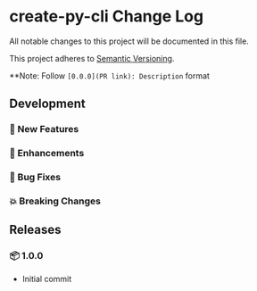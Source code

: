 # create-py-cli Change Log

All notable changes to this project will be documented in this file.

This project adheres to [Semantic Versioning](https://semver.org/).

**Note: Follow `[0.0.0](PR link): Description` format

## Development

### 🚀 New Features

### 💅 Enhancements

### 🐛 Bug Fixes

### 💥 Breaking Changes

## Releases

### 📦 1.0.0

- Initial commit
